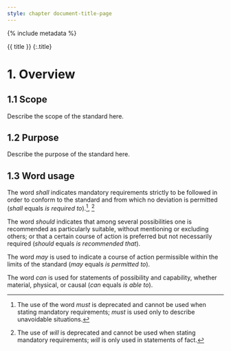 ```yaml
---
style: chapter document-title-page
---
```


{% include metadata %}

{{ title }}
{:.title}

# 1. Overview

## 1.1 Scope

Describe the scope of the standard here.

## 1.2 Purpose

Describe the purpose of the standard here.

## 1.3 Word usage

The word *shall* indicates mandatory requirements strictly to be followed in order to conform to the standard and from which no deviation is permitted (*shall* equals *is required to*).[^fn1], [^fn2]

The word *should* indicates that among several possibilities one is recommended as particularly suitable, without mentioning or excluding others; or that a certain course of action is preferred but not necessarily required (*should* equals *is recommended that*).

The word *may* is used to indicate a course of action permissible within the limits of the standard (*may* equals *is permitted to*).

The word *can* is used for statements of possibility and capability, whether material, physical, or causal (*can* equals *is able to*).

[^fn1]: The use of the word *must* is deprecated and cannot be used when stating mandatory requirements; *must* is used only to describe unavoidable situations.
[^fn2]: The use of *will* is deprecated and cannot be used when stating mandatory requirements; *will* is only used in statements of fact.